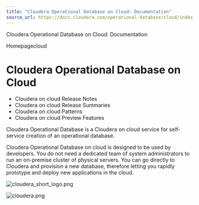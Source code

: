 ```yaml
---
title: "Cloudera Operational Database on Cloud: Documentation"
source_url: https://docs.cloudera.com/operational-database/cloud/index.html
---
```


Cloudera Operational Database on Cloud: Documentation




Homepagecloud



# Cloudera Operational Database on Cloud

* Cloudera on cloud Release Notes
* Cloudera on cloud Release Summaries
* Cloudera on cloud Patterns
* Cloudera on cloud Preview Features

Cloudera Operational Database is a Cloudera on cloud service for
self-service creation of an operational database.

Cloudera Operational Database on cloud is designed to be used by developers. You
do not need a dedicated team of system administrators to run an
on-premise cluster of physical servers. You can go directly to Cloudera and
provision a new database, therefore letting you rapidly prototype and
deploy new applications in the cloud.

![cloudera_short_logo.png](https://docs.cloudera.com/common/img/cloudera_short_logo.png)

![cloudera.png](https://docs.cloudera.com/common/img/cloudera.png)
